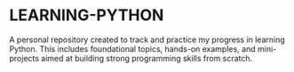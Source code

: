 # LEARNING-PYTHON
A personal repository created to track and practice my progress in learning Python. This includes foundational topics, hands-on examples, and mini-projects aimed at building strong programming skills from scratch.
